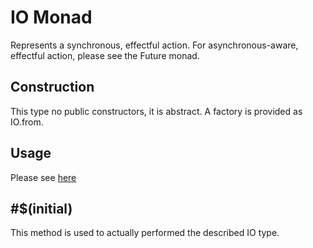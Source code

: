 # IO Monad
Represents a synchronous, effectful action.  For asynchronous-aware, effectful action, please see the Future monad.

## Construction
This type no public constructors, it is abstract.  A factory is provided as IO.from.

## Usage
Please see [here](../examples/io.example.js)

## #$(initial)
This method is used to actually performed the described IO type.